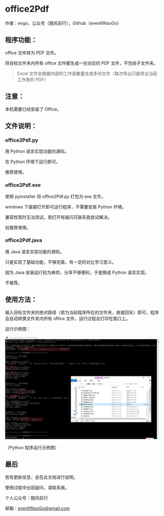 # office2Pdf

作者：evgo，公众号（随风前行），Github（evenIfAlsoGo）

## 程序功能：

office 文件转为 PDF 文件。

将目标文件夹内所有 office 文件都生成一份对应的 PDF 文件，不包括子文件夹。

>  Excel 文件会根据内部的工作表数量生成多份文件（每次导出只能导出当前工作表的 PDF）

## 注意：

本机需要已经安装了 Office。

## 文件说明：

### office2Pdf.py

用 Python 语言实现功能的源码。

在 Python 环境下运行即可。

推荐使用。

### office2Pdf.exe

使用 pyinstaller 将 office2Pdf.py 打包为 exe 文件。

windows 下直接打开即可运行程序，不需要安装 Python 环境。

兼容性暂时无法测试，若打开有疑问可联系我尝试解决。

较推荐使用。

### office2Pdf.java

用 Java 语言实现功能的源码。

只是实现了基础功能，不够完善。有一定的对比学习意义。

因为 Java 安装运行较为麻烦，分享不够便利，于是换成 Python 语言实现。

不推荐。

## 使用方法：

输入目标文件夹的绝对路径（若为当前程序所在的文件夹，直接回车）即可，程序会自动转换文件夹内所有 office 文件，运行过程会打印在窗口上。

运行示例图：

![py运行示例](https://github.com/evenIfAlsoGo/someTools/blob/master/office2Pdf/example.png)

（Python 程序运行示例图）

## 最后

若有更新信息，会在此文档进行说明。



使用过程中出现疑问，请联系我。

个人公众号：随风前行

邮箱：evenIfAlsoGo@gmail.com